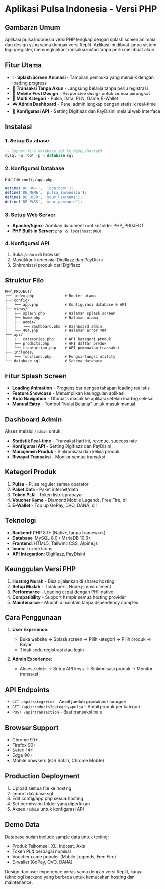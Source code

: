 # Aplikasi Pulsa Indonesia - Versi PHP

## Gambaran Umum
Aplikasi pulsa Indonesia versi PHP lengkap dengan splash screen animasi dan design yang sama dengan versi Replit. Aplikasi ini dibuat tanpa sistem login/register, memungkinkan transaksi instan tanpa perlu membuat akun.

## Fitur Utama
- ✨ **Splash Screen Animasi** - Tampilan pembuka yang menarik dengan loading progress
- 🚀 **Transaksi Tanpa Akun** - Langsung belanja tanpa perlu registrasi
- 📱 **Mobile-First Design** - Responsive design untuk semua perangkat
- 🛒 **Multi Kategori** - Pulsa, Data, PLN, Game, E-Wallet
- 🎮 **Admin Dashboard** - Panel admin lengkap dengan statistik real-time
- 🔧 **Konfigurasi API** - Setting Digiflazz dan PayDisini melalui web interface

## Instalasi

### 1. Setup Database
```sql
-- Import file database.sql ke MySQL/MariaDB
mysql -u root -p < database.sql
```

### 2. Konfigurasi Database
Edit file `config/app.php`:
```php
define('DB_HOST', 'localhost');
define('DB_NAME', 'pulsa_indonesia');
define('DB_USER', 'your_username');
define('DB_PASS', 'your_password');
```

### 3. Setup Web Server
- **Apache/Nginx**: Arahkan document root ke folder PHP_PROJECT
- **PHP Built-in Server**: `php -S localhost:8000`

### 4. Konfigurasi API
1. Buka `/admin` di browser
2. Masukkan kredensial Digiflazz dan PayDisini
3. Sinkronisasi produk dari Digiflazz

## Struktur File
```
PHP_PROJECT/
├── index.php              # Router utama
├── config/
│   └── app.php            # Konfigurasi database & API
├── views/
│   ├── splash.php         # Halaman splash screen
│   ├── home.php           # Halaman utama
│   ├── admin/
│   │   └── dashboard.php  # Dashboard admin
│   └── 404.php            # Halaman error 404
├── api/
│   ├── categories.php     # API kategori produk
│   ├── products.php       # API daftar produk
│   └── transaction.php    # API pembuatan transaksi
├── includes/
│   └── functions.php      # Fungsi-fungsi utility
└── database.sql           # Schema database
```

## Fitur Splash Screen
- **Loading Animation** - Progress bar dengan tahapan loading realistis
- **Feature Showcase** - Menampilkan keunggulan aplikasi
- **Auto Navigation** - Otomatis masuk ke aplikasi setelah loading selesai
- **Manual Entry** - Tombol "Mulai Belanja" untuk masuk manual

## Dashboard Admin
Akses melalui `/admin` untuk:
- **Statistik Real-time** - Transaksi hari ini, revenue, success rate
- **Konfigurasi API** - Setting Digiflazz dan PayDisini
- **Manajemen Produk** - Sinkronisasi dan kelola produk
- **Riwayat Transaksi** - Monitor semua transaksi

## Kategori Produk
1. **Pulsa** - Pulsa reguler semua operator
2. **Paket Data** - Paket internet/data
3. **Token PLN** - Token listrik prabayar
4. **Voucher Game** - Diamond Mobile Legends, Free Fire, dll
5. **E-Wallet** - Top up GoPay, OVO, DANA, dll

## Teknologi
- **Backend**: PHP 8.1+ (Native, tanpa framework)
- **Database**: MySQL 8.0 / MariaDB 10.3+
- **Frontend**: HTML5, Tailwind CSS, Alpine.js
- **Icons**: Lucide Icons
- **API Integration**: Digiflazz, PayDisini

## Keunggulan Versi PHP
1. **Hosting Murah** - Bisa dijalankan di shared hosting
2. **Setup Mudah** - Tidak perlu Node.js environment
3. **Performance** - Loading cepat dengan PHP native
4. **Compatibility** - Support hampir semua hosting provider
5. **Maintenance** - Mudah dimaintain tanpa dependency complex

## Cara Penggunaan
1. **User Experience**:
   - Buka website → Splash screen → Pilih kategori → Pilih produk → Bayar
   - Tidak perlu registrasi atau login

2. **Admin Experience**:
   - Akses `/admin` → Setup API keys → Sinkronisasi produk → Monitor transaksi

## API Endpoints
- `GET /api/categories` - Ambil jumlah produk per kategori
- `GET /api/products?category=pulsa` - Ambil produk per kategori
- `POST /api/transaction` - Buat transaksi baru

## Browser Support
- Chrome 90+
- Firefox 90+
- Safari 14+
- Edge 90+
- Mobile browsers (iOS Safari, Chrome Mobile)

## Production Deployment
1. Upload semua file ke hosting
2. Import database.sql
3. Edit config/app.php sesuai hosting
4. Set permission folder yang diperlukan
5. Akses `/admin` untuk konfigurasi API

## Demo Data
Database sudah include sample data untuk testing:
- Produk Telkomsel, XL, Indosat, Axis
- Token PLN berbagai nominal
- Voucher game populer (Mobile Legends, Free Fire)
- E-wallet (GoPay, OVO, DANA)

Design dan user experience persis sama dengan versi Replit, hanya teknologi backend yang berbeda untuk kemudahan hosting dan maintenance.